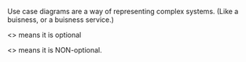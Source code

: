 
Use case diagrams are a way of representing complex systems.
(Like a buisness, or a buisness service.)

<<extend>> means it is optional

<<include>> means it is NON-optional.



